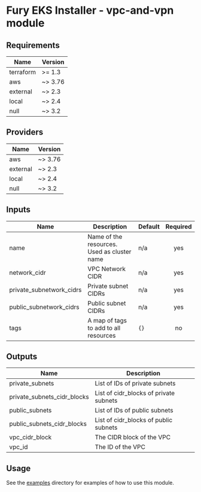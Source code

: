 <!-- BEGIN_TF_DOCS -->

# Fury EKS Installer - vpc-and-vpn module

<!-- <KFD-DOCS> -->

## Requirements

| Name | Version |
|------|---------|
| terraform | >= 1.3 |
| aws | ~> 3.76 |
| external | ~> 2.3 |
| local | ~> 2.4 |
| null | ~> 3.2 |

## Providers

| Name | Version |
|------|---------|
| aws | ~> 3.76 |
| external | ~> 2.3 |
| local | ~> 2.4 |
| null | ~> 3.2 |

## Inputs

| Name                       | Description                                                     | Default               | Required |
| -------------------------- | --------------------------------------------------------------- | --------------------- | :------: |
| name                       | Name of the resources. Used as cluster name                     | n/a                   |   yes    |
| network\_cidr              | VPC Network CIDR                                                | n/a                   |   yes    |
| private\_subnetwork\_cidrs | Private subnet CIDRs                                            | n/a                   |   yes    |
| public\_subnetwork\_cidrs  | Public subnet CIDRs                                             | n/a                   |   yes    |
| tags                       | A map of tags to add to all resources                           | `{}`                  |    no    |

## Outputs

| Name                           | Description                                                                     |
| ------------------------------ | ------------------------------------------------------------------------------- |
| private\_subnets               | List of IDs of private subnets                                                  |
| private\_subnets\_cidr\_blocks | List of cidr\_blocks of private subnets                                         |
| public\_subnets                | List of IDs of public subnets                                                   |
| public\_subnets\_cidr\_blocks  | List of cidr\_blocks of public subnets                                          |
| vpc\_cidr\_block               | The CIDR block of the VPC                                                       |
| vpc\_id                        | The ID of the VPC                                                               |


## Usage

See the [examples](../../examples) directory for examples of how to use this module.

<!-- </KFD-DOCS> -->
<!-- END_TF_DOCS -->
